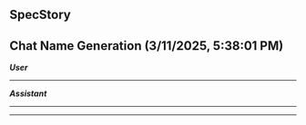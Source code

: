 ## SpecStory

## Chat Name Generation (3/11/2025, 5:38:01 PM)

_**User**_



---

_**Assistant**_



---



---

